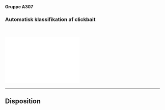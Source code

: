 <!-- .element: data-background-video="images/animations/particle.mov" data-background-video-loop="true" data-background-video-muted="true" -->
<br><br><br>
#### Gruppe A307
<!-- .element: class="center-text" -->

### Automatisk klassifikation af clickbait
<!-- .element: class="center-text" -->

<br>

![aau logo](images/AAU_STUDENTERRAPPORT_white_rgb.png) <!-- .element: class="plain" width="180px" -->

--------------------------------------------------------------------------------

## Disposition

<disposition></disposition>